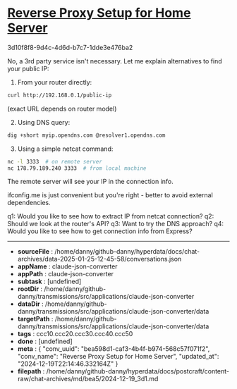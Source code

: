 # [Reverse Proxy Setup for Home Server](https://claude.ai/chat/bea598d1-caf3-4b4f-b974-568c57f071f2)

3d10f8f8-9d4c-4d6d-b7c7-1dde3e476ba2

 No, a 3rd party service isn't necessary. Let me explain alternatives to find your public IP:

1. From your router directly:
```bash
curl http://192.168.0.1/public-ip
```
(exact URL depends on router model)

2. Using DNS query:
```bash
dig +short myip.opendns.com @resolver1.opendns.com
```

3. Using a simple netcat command:
```bash
nc -l 3333  # on remote server
nc 178.79.189.240 3333  # from local machine
```
The remote server will see your IP in the connection info.

ifconfig.me is just convenient but you're right - better to avoid external dependencies.

q1: Would you like to see how to extract IP from netcat connection?
q2: Should we look at the router's API?
q3: Want to try the DNS approach?
q4: Would you like to see how to get connection info from Express?

---

* **sourceFile** : /home/danny/github-danny/hyperdata/docs/chat-archives/data-2025-01-25-12-45-58/conversations.json
* **appName** : claude-json-converter
* **appPath** : claude-json-converter
* **subtask** : [undefined]
* **rootDir** : /home/danny/github-danny/transmissions/src/applications/claude-json-converter
* **dataDir** : /home/danny/github-danny/transmissions/src/applications/claude-json-converter/data
* **targetPath** : /home/danny/github-danny/transmissions/src/applications/claude-json-converter/data
* **tags** : ccc10.ccc20.ccc30.ccc40.ccc50
* **done** : [undefined]
* **meta** : {
  "conv_uuid": "bea598d1-caf3-4b4f-b974-568c57f071f2",
  "conv_name": "Reverse Proxy Setup for Home Server",
  "updated_at": "2024-12-19T22:14:46.332164Z"
}
* **filepath** : /home/danny/github-danny/hyperdata/docs/postcraft/content-raw/chat-archives/md/bea5/2024-12-19_3d1.md